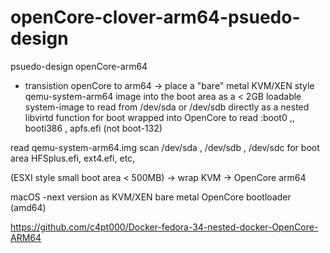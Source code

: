 # openCore-clover-arm64-psuedo-design
psuedo-design openCore-arm64


* transistion openCore to arm64 -> place a "bare" metal KVM/XEN style qemu-system-arm64 image into the boot area as a < 2GB loadable system-image to read from /dev/sda or /dev/sdb directly as a nested libvirtd function for boot wrapped into OpenCore to read :boot0 ,, booti386 , apfs.efi (not boot-132)

read qemu-system-arm64.img scan /dev/sda , /dev/sdb , /dev/sdc for boot area HFSplus.efi, ext4.efi, etc,

(ESXI style small boot area < 500MB) -> wrap KVM -> OpenCore arm64



macOS -next version as KVM/XEN bare metal OpenCore bootloader (amd64)


https://github.com/c4pt000/Docker-fedora-34-nested-docker-OpenCore-ARM64
